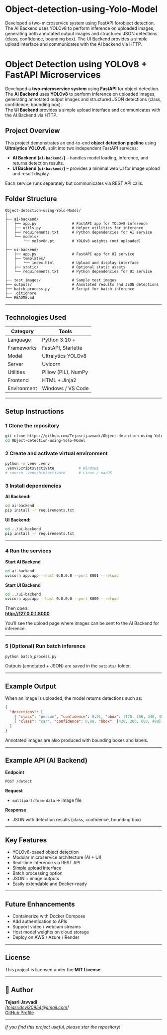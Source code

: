 # Object-detection-using-Yolo-Model
Developed a two-microservice system using FastAPI forobject detection. The AI Backend uses YOLOv8 to perform inference on uploaded images, generating both annotated output images and structured JSON detections (class, confidence, bounding box). The UI Backend provides a simple upload interface and communicates with the AI backend via HTTP.

#  Object Detection using YOLOv8 + FastAPI Microservices

Developed a **two-microservice system** using **FastAPI** for object detection.  
The **AI Backend** uses **YOLOv8** to perform inference on uploaded images, generating annotated output images and structured JSON detections (class, confidence, bounding box).  
The **UI Backend** provides a simple upload interface and communicates with the AI Backend via HTTP.



## Project Overview

This project demonstrates an end-to-end **object detection pipeline** using **Ultralytics YOLOv8**, split into two independent FastAPI services:

- **AI Backend (`ai-backend/`)** – handles model loading, inference, and returns detection results.  
- **UI Backend (`ui-backend/`)** – provides a minimal web UI for image upload and result display.

Each service runs separately but communicates via REST API calls.



## Folder Structure

```
Object-detection-using-Yolo-Model/
│
├── ai-backend/
│   ├── app.py                # FastAPI app for YOLOv8 inference
│   ├── utils.py              # Helper utilities for inference
│   ├── requirements.txt      # Python dependencies for AI service
│   └── models/
│       └── yolov8n.pt        # YOLOv8 weights (not uploaded)
│
├── ui-backend/
│   ├── app.py                # FastAPI app for UI service
│   ├── templates/
│   │   └── index.html        # Upload and display interface
│   ├── static/               # Optional static assets
│   └── requirements.txt      # Python dependencies for UI service
│
├── test_images/              # Sample test images
├── outputs/                  # Annotated results and JSON detections
├── batch_process.py          # Script for batch inference
├── .gitignore
└── README.md
```

---

##  Technologies Used

| Category | Tools |
|-----------|-------|
| Language | Python 3.10 + |
| Frameworks | FastAPI, Starlette |
| Model | Ultralytics YOLOv8 |
| Server | Uvicorn |
| Utilities | Pillow (PIL), NumPy |
| Frontend | HTML + Jinja2 |
| Environment | Windows / VS Code |

---

##  Setup Instructions

### 1️ Clone the repository
```bash
git clone https://github.com/Tejasrijavvadi/Object-detection-using-Yolo-Model.git
cd Object-detection-using-Yolo-Model
```

### 2️ Create and activate virtual environment
```bash
python -m venv .venv
.venv\Scripts\activate           # Windows
# source .venv/bin/activate      # Linux / macOS
```

### 3️ Install dependencies

**AI Backend:**
```bash
cd ai-backend
pip install -r requirements.txt
```

**UI Backend:**
```bash
cd ../ui-backend
pip install -r requirements.txt
```

---

### 4️ Run the services

**Start AI Backend**
```bash
cd ai-backend
uvicorn app:app --host 0.0.0.0 --port 8001 --reload
```

**Start UI Backend**
```bash
cd ../ui-backend
uvicorn app:app --host 0.0.0.0 --port 8000 --reload
```

Then open:  
 **http://127.0.0.1:8000**

You’ll see the upload page where images can be sent to the AI Backend for inference.

---

### 5️ (Optional) Run batch inference
```bash
python batch_process.py
```
Outputs (annotated + JSON) are saved in the `outputs/` folder.

---

##  Example Output

When an image is uploaded, the model returns detections such as:

```json
{
  "detections": [
    { "class": "person", "confidence": 0.91, "bbox": [120, 150, 340, 480] },
    { "class": "car", "confidence": 0.88, "bbox": [420, 200, 680, 480] }
  ]
}
```

Annotated images are also produced with bounding boxes and labels.

---

##  Example API (AI Backend)

**Endpoint**

```
POST /detect
```

**Request**
- `multipart/form-data` → image file

**Response**
- JSON with detection results (class, confidence, bounding box)

---

##  Key Features

-  YOLOv8-based object detection  
-  Modular microservice architecture (AI + UI)  
-  Real-time inference via REST API  
-  Simple upload interface  
-  Batch processing option  
-  JSON + image outputs  
-  Easily extendable and Docker-ready  

---

##  Future Enhancements

-  Containerize with Docker Compose  
-  Add authentication to APIs  
-  Support video / webcam streams  
-  Host model weights on cloud storage  
-  Deploy on AWS / Azure / Render  

---

##  License
This project is licensed under the **MIT License**.

---

## 👩 Author

**Tejasri Javvadi**  
 *[tejasridevi30954@gmail.com]*  
 [GitHub Profile](https://github.com/Tejasrijavvadi)

---

 *If you find this project useful, please star the repository!*
